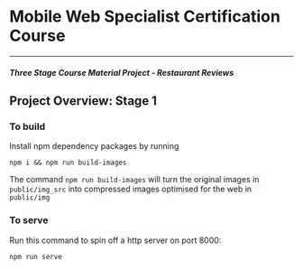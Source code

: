 # Mobile Web Specialist Certification Course
---
#### _Three Stage Course Material Project - Restaurant Reviews_

## Project Overview: Stage 1

### To build

Install npm dependency packages by running

`npm i && npm run build-images`

The command `npm run build-images` will turn the original images in `public/img_src` into compressed images optimised for the web in `public/img`

### To serve

Run this command to spin off a http server on port 8000:

`npm run serve`
